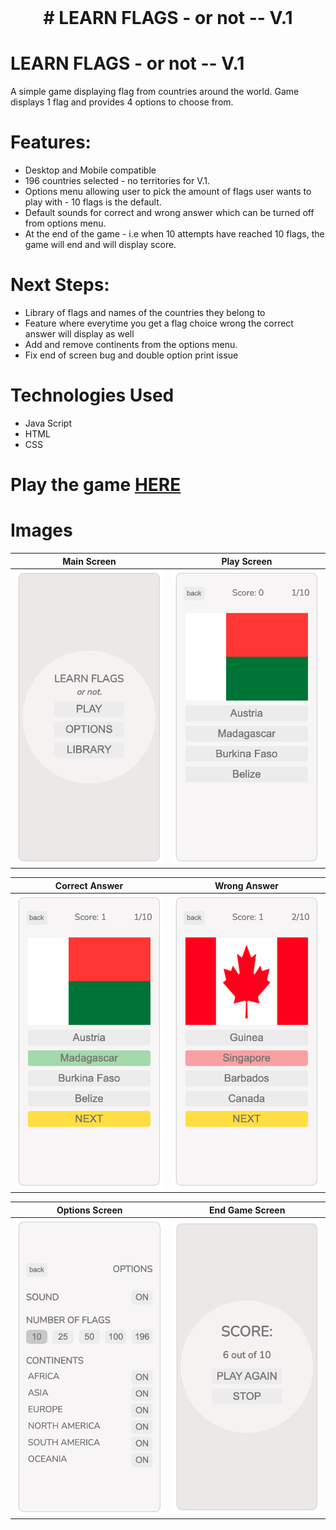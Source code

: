 <br />
<h1 align="center"># LEARN FLAGS - or not -- V.1</h1>

# LEARN FLAGS - or not -- V.1

A simple game displaying flag from countries around the world. Game displays 1 flag and provides 4 options to choose from.

# Features:

- Desktop and Mobile compatible
- 196 countries selected - no territories for V.1.
- Options menu allowing user to pick the amount of flags user wants to play with - 10 flags is the default.
- Default sounds for correct and wrong answer which can be turned off from options menu.
- At the end of the game - i.e when 10 attempts have reached 10 flags, the game will end and will display score.

# Next Steps:

- Library of flags and names of the countries they belong to
- Feature where everytime you get a flag choice wrong the correct answer will display as well
- Add and remove continents from the options menu.
- Fix end of screen bug and double option print issue

# Technologies Used

- Java Script
- HTML
- CSS

# Play the game [**HERE**](https://jp4441.github.io/GA_Project_1_Flag_Game/)

# Images

|        Main Screen        |        Play Screen        |
| :-----------------------: | :-----------------------: |
| ![](screenshots/main.png) | ![](screenshots/play.png) |

|          Correct Answer          |          Wrong Answer          |
| :------------------------------: | :----------------------------: |
| ![](screenshots/playCorrect.png) | ![](screenshots/playWrong.png) |

|        Options Screen        |         End Game Screen         |
| :--------------------------: | :-----------------------------: |
| ![](screenshots/options.png) | ![](screenshots/finalScore.png) |
